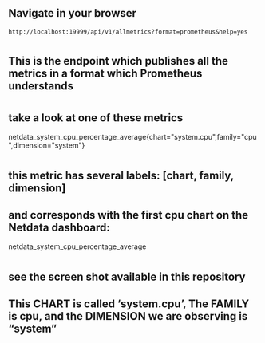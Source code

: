 
#
## Navigate in your browser 
```
http://localhost:19999/api/v1/allmetrics?format=prometheus&help=yes 
```

#
## This is the endpoint which publishes all the metrics in a format which Prometheus understands

#
##  take a look at one of these metrics

netdata_system_cpu_percentage_average{chart="system.cpu",family="cpu",dimension="system"}

#
## this metric has several labels: [chart, family, dimension]
## and corresponds with the first cpu chart on the Netdata dashboard:

netdata_system_cpu_percentage_average 

#
## see the screen shot available in this repository
## This CHART is called ‘system.cpu’, The FAMILY is cpu, and the DIMENSION we are observing is “system”